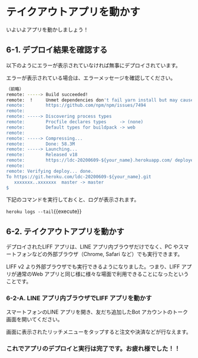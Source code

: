 # テイクアウトアプリを動かす

いよいよアプリを動かしましょう！


## 6-1. デプロイ結果を確認する

以下のようにエラーが表示されていなければ無事にデプロイされています。

エラーが表示されている場合は、エラーメッセージを確認してください。

```bash
（前略）
remote: -----> Build succeeded!
remote:  !     Unmet dependencies don't fail yarn install but may cause runtime issues
remote:        https://github.com/npm/npm/issues/7494
remote:
remote: -----> Discovering process types
remote:        Procfile declares types     -> (none)
remote:        Default types for buildpack -> web
remote:
remote: -----> Compressing...
remote:        Done: 58.3M
remote: -----> Launching...
remote:        Released v18
remote:        https://ldc-20200609-${your_name}.herokuapp.com/ deployed to Heroku
remote:
remote: Verifying deploy... done.
To https://git.heroku.com/ldc-20200609-${your_name}.git
   xxxxxxx..xxxxxxx  master -> master
$
```

下記のコマンドを実行しておくと、ログが表示されます。

`heroku logs --tail`{{execute}}


## 6-2. テイクアウトアプリを動かす

デプロイされたLIFF アプリは、LINE アプリ内ブラウザだけでなく、PC やスマートフォンなどの外部ブラウザ（Chrome, Safari など）でも実行できます。

LIFF v2 より外部ブラウザでも実行できるようになりました。つまり、LIFF アプリが通常のWeb アプリと同じ様に様々な場面で利用できることになったということです。

### 6-2-A. LINE アプリ内ブラウザでLIFF アプリを動かす

スマートフォンのLINE アプリを開き、友だち追加したBot アカウントのトーク画面を開いてください。

画面に表示されたリッチメニューをタップすると注文や決済などが行なえます。

### これでアプリのデプロイと実行は完了です。お疲れ様でした！！

